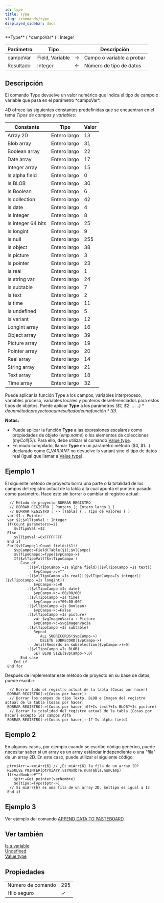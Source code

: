 ```yaml
---
id: type
title: Type
slug: /commands/type
displayed_sidebar: docs
---
```


<!--REF #_command_.Type.Syntax-->**Type** ( *campoVar* ) : Integer<!-- END REF-->
<!--REF #_command_.Type.Params-->
| Parámetro | Tipo |  | Descripción |
| --- | --- | --- | --- |
| campoVar | Field, Variable | &#8594;  | Campo o variable a probar |
| Resultado | Integer | &#8592; | Número de tipo de datos |

<!-- END REF-->

## Descripción 

<!--REF #_command_.Type.Summary-->El comando Type devuelve un valor numérico que indica el tipo de campo o variable que pasa en el parámetro *campoVar*.<!-- END REF-->  
4D ofrece las siguientes constantes predefinidas que se encuentran en el tema *Tipos de campos y variables*:

| Constante          | Tipo         | Valor |
| ------------------ | ------------ | ----- |
| Array 2D           | Entero largo | 13    |
| Blob array         | Entero largo | 31    |
| Boolean array      | Entero largo | 22    |
| Date array         | Entero largo | 17    |
| Integer array      | Entero largo | 15    |
| Is alpha field     | Entero largo | 0     |
| Is BLOB            | Entero largo | 30    |
| Is Boolean         | Entero largo | 6     |
| Is collection      | Entero largo | 42    |
| Is date            | Entero largo | 4     |
| Is integer         | Entero largo | 8     |
| Is integer 64 bits | Entero largo | 25    |
| Is longint         | Entero largo | 9     |
| Is null            | Entero largo | 255   |
| Is object          | Entero largo | 38    |
| Is picture         | Entero largo | 3     |
| Is pointer         | Entero largo | 23    |
| Is real            | Entero largo | 1     |
| Is string var      | Entero largo | 24    |
| Is subtable        | Entero largo | 7     |
| Is text            | Entero largo | 2     |
| Is time            | Entero largo | 11    |
| Is undefined       | Entero largo | 5     |
| Is variant         | Entero largo | 12    |
| LongInt array      | Entero largo | 16    |
| Object array       | Entero largo | 39    |
| Picture array      | Entero largo | 19    |
| Pointer array      | Entero largo | 20    |
| Real array         | Entero largo | 14    |
| String array       | Entero largo | 21    |
| Text array         | Entero largo | 18    |
| Time array         | Entero largo | 32    |

Puede aplicar la función Type a los campos, variables interproceso, variables proceso, variables locales y punteros desreferenciados para estos tipos de objetos. Puede aplicar **Type** a los parámetros *($1, $2 ... ${...})* de un método proyecto o a un resultado de una función *($0)*.

**Notas:** 

* Puede aplicar la función **Type** a las expresiones escalares como propiedades de objeto (*emp.name*) o los elementos de colecciones (*myColl\[5\]*). Para ello, debe utilizar el comando [Value type](value-type.md).
* En modo compilado, llamar **Type** en un parámetro método ($0, $1...) declarado como *C\_VARIANT* no devuelve Is variant sino el tipo de datos real (igual que llamar a [Value type](value-type.md)).

## Ejemplo 1 

El siguiente método de proyecto borra una parte o la totalidad de los campos del registro actual de la tabla a la cual apunta el puntero pasado como parámetro. Hace esto sin borrar o cambiar el registro actual:

```4d
  // Método de proyecto BORRAR REGISTRO
  // BORRAR REGISTRO ( Puntero {; Entero largo } )
  // BORRAR REGISTRO ( -> [Tabla] { ; Tipo de valores } )
 var $1 : Pointer
 var $2;$vlTipoVal : Integer
 If(Count parameters>=2)
    $vlTipoVal:=$2
 Else
    $vlTipoVal:=0xFFFFFFFF
 End if
 For($vlCampo;1;Count fields($1))
    $vpCampo:=Field(Table($1);$vlCampo)
    $vlTipoCampo:=Type($vpCampo->)
    If($vlTipoVal??$vlTipoCampo )
       Case of
          :(($vlTipoCampo =Is alpha field)|($vlTipoCampo =Is text))
             $vpCampo->:=""
          :(($vlTipoCampo =Is real)|($vlTipoCampo=Is integer)|($vlTipoCampo =Is longint))
             $vpCampo->:=0
          :($vlTipoCampo =Is date)
             $vpCampo->:=!00/00/00!
          :($vlTipoCampo =Is time)
             $vpCampo->:=?00:00:00?
          :($vlTipoCampo =Is Boolean)
             $vpCampo->:=False
          :($vlTipoCampo =Is picture)
             var $vgImagenVacia : Picture
             $vpCampo->:=$vgImagenVacia
          :($vlTipoCampo =Is subtable)
             Repeat
                ALL SUBRECORDS($vpCampo->)
                DELETE SUBRECORD($vpCampo->)
             Until(Records in subselection($vpCampo->)=0)
          :($vlTipoCampo =Is BLOB)
             SET BLOB SIZE($vpCampo->;0)
       End case
    End if
 End for
```

Después de implementar este método de proyecto en su base de datos, puede escribir:

```4d
  // Borrar todo el registro actual de la tabla [Cosas por hacer]
 BORRAR REGISTRO(->[Cosas por hacer])
  // Borrar los campos de tipo Texto, BLOB e Imagen del registro actual de la tabla [Cosas por hacer]
 BORRAR REGISTRO(->[Cosas por hacer];0?+Is text?+Is BLOB?+Is picture)
  // Borrar la totalidad del registro actual de la tabla [Cosas por hacer] excepto los campos Alfa
 BORRAR REGISTRO(->[Cosas por hacer];-1?-Is alpha field)
```

## Ejemplo 2 

En algunos casos, por ejemplo cuando se escribe código genérico, puede necesitar saber si un array es un array estándar independiente o una "fila" de un array 2D. En este caso, puede utilizar el siguiente código:  

```4d
 ptrmiArr:=->miArr{6} // ¿Es miArr{6} la fila de un array 2D?
 RESOLVE POINTER(ptrmiArr;varNombre;numTabla;numCamp)
 If(varNombre#"")
    $ptr:=Get pointer(varNombre)
    $eltipo:=Type($ptr->)
  // Si miArr{6} es una fila de un array 2D, $eltipo es igual a 13
 End if
```

## Ejemplo 3 

Ver ejemplo del comando [APPEND DATA TO PASTEBOARD](append-data-to-pasteboard.md "APPEND DATA TO PASTEBOARD").

## Ver también 

[Is a variable](is-a-variable.md)  
[Undefined](undefined.md)  
[Value type](value-type.md)  

## Propiedades

|  |  |
| --- | --- |
| Número de comando | 295 |
| Hilo seguro | &check; |


